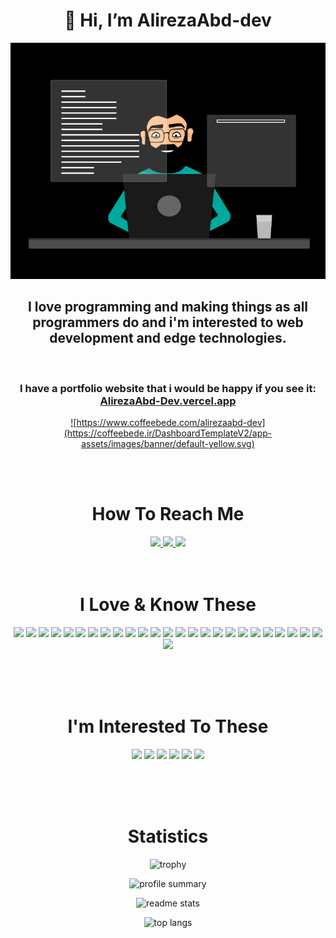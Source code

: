 <div align="center">

# 👋 Hi, I’m AlirezaAbd-dev

![](images/dark-programmer.gif)

## I love programming and making things as all programmers do and i'm interested to web development and edge technologies.

<br/>

### I have a portfolio website that i would be happy if you see it: <br/>[AlirezaAbd-Dev.vercel.app](https://AlirezaAbd-dev.vercel.app/)

<a href="https://www.coffeebede.com/alirezaabd-dev">

![https://www.coffeebede.com/alirezaabd-dev](https://coffeebede.ir/DashboardTemplateV2/app-assets/images/banner/default-yellow.svg)

</a>

<br/>
<br/>

# How To Reach Me

<a href="https://instagram.com/alirezaabd.dev?igshid=ZGUzMzM3NWJiOQ==">
    <img src="https://img.shields.io/badge/Instagram-E4405F?style=for-the-badge&logo=instagram&logoColor=white">
    </a>
<a href="https://twitter.com/AlirezaAbdDev?t=K1pmd9sno2zlZvZZQAEwBg&s=09">
    <img src="https://img.shields.io/badge/Twitter-1DA1F2?style=for-the-badge&logo=twitter&logoColor=white" >
</a>
<a href="https://www.linkedin.com/in/alireza-abedi-714280235">
    <img src="https://img.shields.io/badge/LinkedIn-0077B5?style=for-the-badge&logo=linkedin&logoColor=white" >
</a>

<br/>
<br/>
<br/>

# I Love & Know These

![](https://img.shields.io/badge/HTML5-E34F26?style=for-the-badge&logo=html5&logoColor=white)
![](https://img.shields.io/badge/CSS3-1572B6?style=for-the-badge&logo=css3&logoColor=white)
![](https://img.shields.io/badge/JavaScript-323330?style=for-the-badge&logo=javascript&logoColor=F7DF1E)
![](https://img.shields.io/badge/TypeScript-007ACC?style=for-the-badge&logo=typescript&logoColor=white)
![](https://img.shields.io/badge/next.js-000000?style=for-the-badge&logo=nextdotjs&logoColor=white)
![](https://img.shields.io/badge/React-20232A?style=for-the-badge&logo=react&logoColor=61DAFB)
![](https://img.shields.io/badge/React_Native-20232A?style=for-the-badge&logo=react&logoColor=61DAFB)
![](https://img.shields.io/badge/nestjs-E0234E?style=for-the-badge&logo=nestjs&logoColor=white)
![](https://img.shields.io/badge/tRPC-%23007ACC.svg?style=for-the-badge)
![](https://img.shields.io/badge/Express.js-000000?style=for-the-badge&logo=express&logoColor=white)
![](https://img.shields.io/badge/Node.js-339933?style=for-the-badge&logo=nodedotjs&logoColor=white)
![](https://img.shields.io/badge/JWT-000000?style=for-the-badge&logo=JSON%20web%20tokens&logoColor=white)
![](https://img.shields.io/badge/Tailwind_CSS-38B2AC?style=for-the-badge&logo=tailwind-css&logoColor=white)
![](https://img.shields.io/badge/Prisma-3982CE?style=for-the-badge&logo=Prisma&logoColor=white)
![](https://img.shields.io/badge/Socket.io-010101?&style=for-the-badge&logo=Socket.io&logoColor=white)
![](https://img.shields.io/badge/json-5E5C5C?style=for-the-badge&logo=json&logoColor=white)
![](https://img.shields.io/badge/Expo-1B1F23?style=for-the-badge&logo=expo&logoColor=white)
![](https://img.shields.io/badge/Material%20UI-007FFF?style=for-the-badge&logo=mui&logoColor=white)
![](https://img.shields.io/badge/React_Query-FF4154?style=for-the-badge&logo=React_Query&logoColor=white)
![](https://img.shields.io/badge/MongoDB-4EA94B?style=for-the-badge&logo=mongodb&logoColor=white)
![](https://img.shields.io/badge/PostgreSQL-316192?style=for-the-badge&logo=postgresql&logoColor=white)
![](https://img.shields.io/badge/redis-CC0000.svg?&style=for-the-badge&logo=redis&logoColor=white)
![](https://img.shields.io/badge/Redux-593D88?style=for-the-badge&logo=redux&logoColor=white)
![](https://img.shields.io/badge/Vite-B73BFE?style=for-the-badge&logo=vite&logoColor=FFD62E)
![](https://img.shields.io/badge/GraphQl-E10098?style=for-the-badge&logo=graphql&logoColor=white)
![](https://img.shields.io/badge/GIT-E44C30?style=for-the-badge&logo=git&logoColor=white)

<br/>
<br/>
<br/>

# I'm Interested To These

![](https://img.shields.io/badge/C%2B%2B-00599C?style=for-the-badge&logo=c%2B%2B&logoColor=white)
![](https://img.shields.io/badge/Kotlin-0095D5?&style=for-the-badge&logo=kotlin&logoColor=white)
![](https://img.shields.io/badge/Deno-464647?style=for-the-badge&logo=deno&logoColor=white)
![](https://img.shields.io/badge/Electron-2B2E3A?style=for-the-badge&logo=electron&logoColor=9FEAF9)
![](https://img.shields.io/badge/fastify-202020?style=for-the-badge&logo=fastify&logoColor=white)
![](https://img.shields.io/badge/Kotlin-0095D5?&style=for-the-badge&logo=kotlin&logoColor=white)

<br/>
<br/>
<br/>

# Statistics

![trophy](https://github-profile-trophy.vercel.app/?username=AlirezaAbd-Dev&theme=dark)

![profile summary](https://github-profile-summary-cards.vercel.app/api/cards/profile-details?username=AlirezaAbd-Dev&theme=dark)

![readme stats](https://github-readme-stats-git-masterrstaa-rickstaa.vercel.app/api?username=AlirezaAbd-Dev&theme=dark)

![top langs](https://github-readme-stats.vercel.app/api/top-langs/?username=AlirezaAbd-Dev&theme=dark)

</div>
